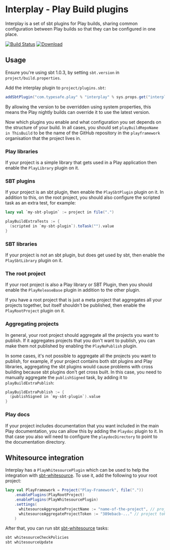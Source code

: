 # Interplay - Play Build plugins

Interplay is a set of sbt plugins for Play builds, sharing common configuration between Play builds so that they can be configured in one place.

[![Build Status](https://travis-ci.org/playframework/interplay.svg?branch=master)](https://travis-ci.org/playframework/interplay) [![Download](https://api.bintray.com/packages/playframework/sbt-plugin-releases/interplay/images/download.svg)](https://bintray.com/playframework/sbt-plugin-releases/interplay/_latestVersion)

## Usage

Ensure you're using sbt 1.0.3, by setting `sbt.version` in `project/build.properties`.

Add the interplay plugin to `project/plugins.sbt`:

```scala
addSbtPlugin("com.typesafe.play" % "interplay" % sys.props.get("interplay.version").getOrElse("1.3.5"))
```

By allowing the version to be overridden using system properties, this means the Play nightly builds can override it to use the latest version.

Now which plugins you enable and what configuration you set depends on the structure of your build.  In all cases, you should set `playBuildRepoName in ThisBuild` to be the name of the GitHub repository in the `playframework` organisation that the project lives in.

### Play libraries

If your project is a simple library that gets used in a Play application then enable the `PlayLibrary` plugin on it.

### SBT plugins

If your project is an sbt plugin, then enable the `PlaySbtPlugin` plugin on it.  In addition to this, on the root project, you should also configure the scripted task as an extra test, for example:

```scala
lazy val `my-sbt-plugin` := project in file(".")

playBuildExtraTests := {
  (scripted in `my-sbt-plugin`).toTask("").value
}
```

### SBT libraries

If your project is not an sbt plugin, but does get used by sbt, then enable the `PlaySbtLibrary` plugin on it.

### The root project

If your root project is also a Play library or SBT Plugin, then you should enable the `PlayReleaseBase` plugin in addition to the other plugin.

If you have a root project that is just a meta project that aggregates all your projects together, but itself shouldn't be published, then enable the `PlayRootProject` plugin on it.

### Aggregating projects

In general, your root project should aggregate all the projects you want to publish.  If it aggregates projects that you don't want to publish, you can make them not published by enabling the `PlayNoPublish` plugin.

In some cases, it's not possible to aggregate all the projects you want to publish, for example, if your project contains both sbt plugins and Play libraries, aggregating the sbt plugins would cause problems with cross building because sbt plugins don't get cross built.  In this case, you need to manually aggregate the `publishSigned` task, by adding it to `playBuildExtraPublish`:

```scala
playBuildExtraPublish := {
  (publishSigned in `my-sbt-plugin`).value
}
```

### Play docs

If your project includes documentation that you want included in the main Play documentation, you can allow this by adding the `Playdoc` plugin to it.  In that case you also will need to configure the `playdocDirectory` to point to the documentation directory.

## Whitesource integration

Interplay has a `PlayWhitesourcePlugin` which can be used to help the integration with [sbt-whitesource](https://github.com/typesafehub/sbt-whitesource). To use it, add the following to your root project:

```scala
lazy val PlayFramework = Project("Play-Framework", file("."))
    .enablePlugins(PlayRootProject)
    .enablePlugins(PlayWhitesourcePlugin)
    .settings(
      whitesourceAggregateProjectName := "name-of-the-project", // project name on Whitesource
      whitesourceAggregateProjectToken := "389ebacb-..." // project token on Whitesource
    )
```

After that, you can run sbt [sbt-whitesource](https://github.com/typesafehub/sbt-whitesource) tasks:

```bash
sbt whitesourceCheckPolicies
sbt whitesourceUpdate
```
